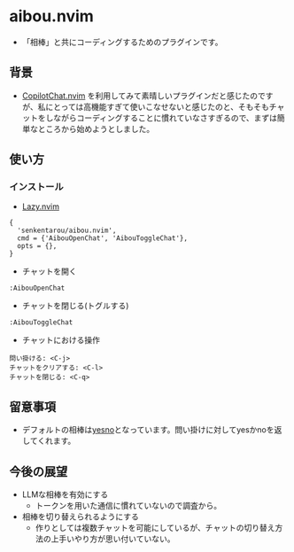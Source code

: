 # aibou.nvim
* 「相棒」と共にコーディングするためのプラグインです。

## 背景
* [CopilotChat.nvim](https://github.com/CopilotC-Nvim/CopilotChat.nvim) を利用してみて素晴しいプラグインだと感じたのですが、私にとっては高機能すぎて使いこなせないと感じたのと、そもそもチャットをしながらコーディングすることに慣れていなさすぎるので、まずは簡単なところから始めようとしました。

## 使い方
### インストール
* [Lazy.nvim](https://github.com/folke/lazy.nvim)
```
{
  'senkentarou/aibou.nvim',
  cmd = {'AibouOpenChat', 'AibouToggleChat'},
  opts = {},
}

```
* チャットを開く
```
:AibouOpenChat
```
* チャットを閉じる(トグルする)
```
:AibouToggleChat
```
* チャットにおける操作
```
問い掛ける: <C-j>
チャットをクリアする: <C-l>
チャットを閉じる: <C-q>
```

## 留意事項
* デフォルトの相棒は[yesno](https://yesno.wtf/)となっています。問い掛けに対してyesかnoを返してくれます。

## 今後の展望
* LLMな相棒を有効にする
  * トークンを用いた通信に慣れていないので調査から。
* 相棒を切り替えられるようにする
  * 作りとしては複数チャットを可能にしているが、チャットの切り替え方法の上手いやり方が思い付いていない。
